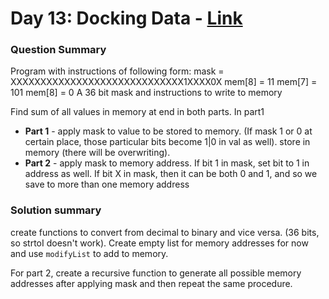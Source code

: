 # Day 13: Docking Data - [Link](https://adventofcode.com/2020/day/14)

### Question Summary
Program with instructions of following form:
mask = XXXXXXXXXXXXXXXXXXXXXXXXXXXXX1XXXX0X
mem[8] = 11
mem[7] = 101
mem[8] = 0
A 36 bit mask and instructions to write to memory

Find sum of all values in memory at end in both parts. In part1
- **Part 1** - apply mask to value to be stored to memory. (If mask 1 or 0 at certain place, those particular bits become 1|0 in val as well). store in memory (there will be overwriting). 
- **Part 2** - apply mask to memory address. If bit 1 in mask, set bit to 1 in address as well. If bit X in mask, then it can be both 0 and 1, and so we save to more than one memory address

### Solution summary 
create functions to convert from decimal to binary and vice versa. (36 bits, so strtoI doesn't work). 
Create empty list for memory addresses for now and use `modifyList` to add to memory.

For part 2, create a recursive function to generate all possible memory addresses after applying mask and then repeat the same procedure. 